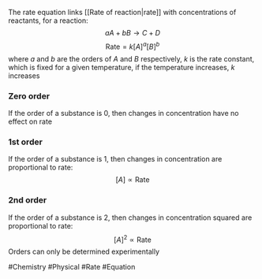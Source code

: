 The rate equation links [[Rate of reaction|rate]] with concentrations of reactants, for a reaction:
$$
aA+bB\to C+D
$$
$$
\text{Rate} = k[A]^{a}[B]^{b}
$$
where $a$ and $b$ are the orders of $A$ and $B$ respectively, $k$ is the rate constant, which is fixed for a given temperature, if the temperature increases, $k$ increases
### Zero order
If the order of a substance is 0, then changes in concentration have no effect on rate
### 1st order
If the order of a substance is 1, then changes in concentration are proportional to rate:
$$
[A]\propto \text{Rate}
$$
### 2nd order
If the order of a substance is 2, then changes in concentration squared are proportional to rate:
$$
[A]^{2}\propto \text{Rate}
$$
Orders can only be determined experimentally

#Chemistry #Physical #Rate #Equation